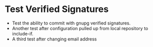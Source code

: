 # Test Verified Signatures

- Test the ability to commit with gnupg verified signatures.
- Another test after configuration pulled up from local repository to include-if.
- A third test after changing email address
